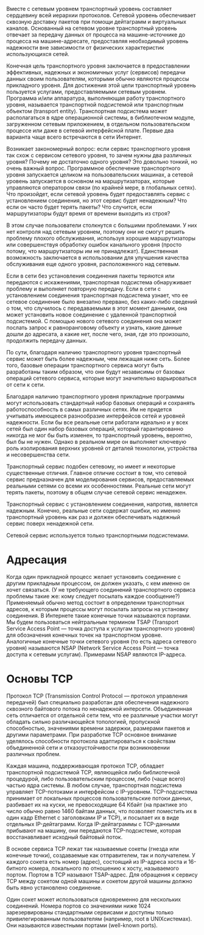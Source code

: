 Вместе с сетевым уровнем транспортный уровень составляет сердцевину всей иерархии протоколов. Сетевой уровень обеспечивает сквозную доставку пакетов при помощи дейтаграмм и виртуальных каналов. Основанный на сетевом уровне транспортный уровень отвечает за передачу данных от процесса на машине-источнике до процесса на машине-адресате, предоставляя необходимый уровень надежности вне зависимости
от физических характеристик использующихся сетей.  

Конечная цель транспортного уровня заключается в предоставлении эффективных, надежных и экономичных услуг (сервисов) передачи данных своим пользователям, которыми обычно являются процессы прикладного уровня. Для достижения этой цели транспортный уровень пользуется услугами, предоставляемыми сетевым уровнем. Программа и/или аппаратура, выполняющая работу транспортного уровня, называется транспортной подсистемой или транспортным объектом (transport entity). Транспортная подсистема может располагаться в ядре операционной системы, в библиотечном модуле, загруженном сетевым приложением, в отдельном пользовательском процессе или даже в сетевой интерфейсной плате. Первые два варианта чаще всего
встречаются в сети Интернет.  

Возникает закономерный вопрос: если сервис транспортного уровня так схож с сервисом сетевого уровня, то зачем нужны два различных уровня? Почему не достаточно одного уровня? Это довольно тонкий, но очень важный вопрос. Программное обеспечение транспортного уровня запускается целиком на пользовательских машинах, а сетевой уровень запускается в основном на маршрутизаторах, которые управляются
оператором связи (по крайней мере, в глобальных сетях). Что произойдет, если сетевой
уровень будет предоставлять сервис с установлением соединения, но этот сервис будет
ненадежным? Что если он часто будет терять пакеты? Что случится, если маршрутизаторы будут время от времени выходить из строя? 

В этом случае пользователи столкнутся с большими проблемами. У них нет контроля над сетевым уровнем, поэтому они не смогут решить проблему плохого обслуживания, используя хорошие маршрутизаторы или совершенствуя обработку ошибок канального уровня (просто потому, что маршрутизаторы им не принадлежат).
Единственная возможность заключается в использовании для улучшения качества обслуживания еще одного уровня, расположенного над сетевым.  

Если в сети без установления соединения пакеты теряются или передаются с искажениями, транспортная подсистема обнаруживает проблему и выполняет повторную передачу. Если в сети с установлением соединения транспортная подсистема узнает, что ее сетевое соединение было внезапно прервано, без каких-либо сведений о том, что случилось с передаваемыми в этот момент данными, она может установить новое соединение с удаленной транспортной подсистемой. С помощью нового сетевого соединения она может послать запрос к равноранговому объекту и узнать, какие данные дошли до адресата, а какие нет, после чего, зная, где это произошло, продолжить передачу данных.  

По сути, благодаря наличию транспортного уровня транспортный сервис может быть более надежным, чем лежащая ниже сеть. Более того, базовые операции транспортного сервиса могут быть разработаны таким образом, что они будут независимы от базовых операций сетевого сервиса, которые могут значительно варьироваться от сети к сети.  

Благодаря наличию транспортного уровня прикладные программы могут использовать стандартный набор базовых операций и сохранять работоспособность в самых различных сетях. Им не придется учитывать имеющееся разнообразие интерфейсов сетей и уровней надежности. Если бы все реальные сети работали идеально и у всех
сетей был один набор базовых операций, который гарантированно никогда не мог бы быть изменен, то транспортный уровень, вероятно, был бы не нужен. Однако в реальном мире он выполняет ключевую роль изолирования верхних уровней от деталей технологии, устройства и несовершенства сети.  

Транспортный сервис подобен сетевому, но имеет и некоторые существенные отличия. Главное отличие состоит в том, что сетевой сервис предназначен для моделирования сервисов, предоставляемых реальными сетями со всеми их особенностями. Реальные сети могут терять пакеты, поэтому в общем случае сетевой сервис ненадежен.  

Транспортный сервис с установлением соединения, напротив, является надежным. Конечно, реальные сети содержат ошибки, но именно транспортный уровень как раз и должен обеспечивать надежный сервис поверх ненадежной сети.  

 Сетевой сервис используется только транспортными подсистемами.  

 # Адресация  
Когда один прикладной процесс желает установить соединение с другим прикладным процессом, он должен указать, с кем именно он хочет связаться. (У не требующего соединений транспортного сервиса проблемы такие же: кому следует посылать каждое сообщение?) Применяемый обычно метод состоит в определении транспортных адресов, к которым процессы могут посылать запросы на установку соединения. В Интернете такие конечные точки называются портами. Мы будем пользоваться нейтральным термином TSAP (Transport Service Access Point — точка доступа к услугам транспортного уровня) для обозначения конечных точек на транспортном уровне. Аналогичные конечные точки сетевого уровня (то есть адреса сетевого уровня) называются NSAP (Network Service Access Point — точка доступа к сетевым услугам). Примерами NSAP являются IP-адреса.  

# Основы TCP  
Протокол TCP (Transmission Control Protocol — протокол управления передачей) был специально разработан для обеспечения надежного сквозного байтового потока по ненадежной интерсети. Объединенная сеть отличается от отдельной сети тем, что ее различные участки могут обладать сильно различающейся топологией, пропускной способностью, значениями времени задержки, размерами пакетов и другими параметрами. При разработке TCP основное внимание уделялось способности протокола адаптироваться к свойствам объединенной сети и отказоустойчивости при возникновении различных проблем.  

Каждая машина, поддерживающая протокол TCP, обладает транспортной подсистемой TCP, являющейся либо библиотечной процедурой, либо пользовательским процессом, либо (чаще всего) частью ядра системы. В любом случае, транспортная подсистема управляет TCP-потоками и интерфейсом с IP-уровнем. TCP-подсистема
принимает от локальных процессов пользовательские потоки данных, разбивает их на куски, не превосходящие 64 Кбайт (на практике это число обычно равно 1460 байтам данных, что позволяет поместить их в один кадр Ethernet с заголовками IP и TCP), и посылает их в виде отдельных IP-дейтаграмм. Когда IP-дейтаграммы
с TCP-данными прибывают на машину, они передаются TCP-подсистеме, которая восстанавливает исходный байтовый поток.  

В основе сервиса TCP лежат так называемые сокеты (гнезда или конечные точки), создаваемые как отправителем, так и получателем. У каждого сокета есть номер (адрес), состоящий из IP-адреса хоста и 16-битного номера, локального по отношению к хосту, называемого портом. Портом в TCP называют TSAP-адрес. Для обращения к сервису TCP между сокетом одной машины и сокетом другой машины должно быть явно установлено соединение.  

Один сокет может использоваться одновременно для нескольких соединений. Номера портов со значениями ниже 1024 зарезервированы стандартными сервисами и доступны только привилегированным пользователям (например, root в UNIXсистемах). Они называются известными портами (well-known ports).  

